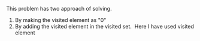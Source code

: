 This problem has two approach of solving.
1. By making the visited element as "0"
2. By adding the visited element in the visited set.
​
Here I have used visited element